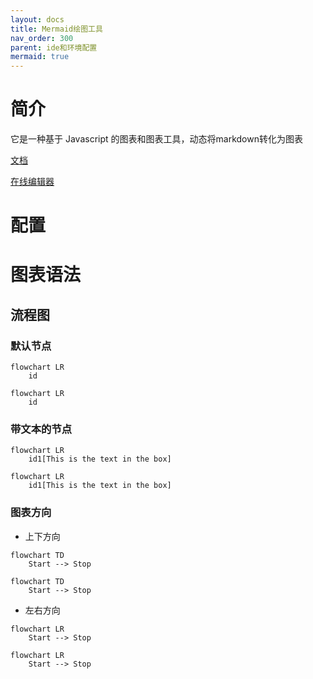 ```yaml
---
layout: docs
title: Mermaid绘图工具
nav_order: 300
parent: ide和环境配置
mermaid: true
---
```

# 简介

它是一种基于 Javascript 的图表和图表工具，动态将markdown转化为图表

[文档](https://mermaid-js.github.io/mermaid/#/)

[在线编辑器](https://mermaid.live/edit#eyJjb2RlIjoiZ3JhcGggVERcbiAgICBBW0NocmlzdG1hc10gLS0-fEdldCBtb25leXwgQihHbyBzaG9wcGluZylcbiAgICBCIC0tPiBDe0xldCBtZSB0aGlua31cbiAgICBDIC0tPnxPbmV8IERbTGFwdG9wXVxuICAgIEMgLS0-fFR3b3wgRVtpUGhvbmVdXG4gICAgQyAtLT58VGhyZWV8IEZbZmE6ZmEtY2FyIENhcl1cbiAgIiwibWVybWFpZCI6IntcbiAgXCJ0aGVtZVwiOiBcImRhcmtcIlxufSIsInVwZGF0ZUVkaXRvciI6dHJ1ZSwiYXV0b1N5bmMiOnRydWUsInVwZGF0ZURpYWdyYW0iOnRydWV9)

# 配置



# 图表语法

## 流程图

### 默认节点

```
flowchart LR
    id
```

```mermaid
flowchart LR
    id
```

### 带文本的节点

```plaintext
flowchart LR
    id1[This is the text in the box]
```

```mermaid
flowchart LR
    id1[This is the text in the box]
```

### 图表方向

- 上下方向

```
flowchart TD
    Start --> Stop
```

```mermaid
flowchart TD
    Start --> Stop
```

- 左右方向

```
flowchart LR
    Start --> Stop
```

```mermaid
flowchart LR
    Start --> Stop
```